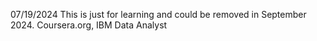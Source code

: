 07/19/2024
This is just for learning and could be removed in September 2024.
Coursera.org, IBM Data Analyst

